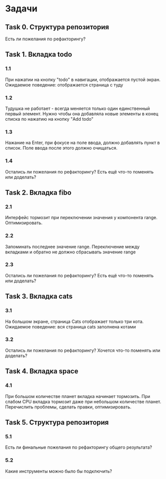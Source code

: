 # Задачи

## Task 0. Структура репозитория

Есть ли пожелания по рефакторингу?

## Task 1. Вкладка todo

### 1.1
При нажатии на кнопку "todo" в навигации, отображается пустой экран.
Ожидаемое поведение: отображается страница с туду

### 1.2
Тудушка не работает - всегда меняется только один единственный первый элемент.
Нужно чтобы она добавляла новые элементы в конец списка по нажатию на кнопку "Add todo" 

### 1.3
Нажание на Enter, при фокусе на поле ввода, должно добавлять пункт в список.
Поле ввода после этого должно очищаться.

### 1.4
Остались ли пожелания по рефакторингу? Есть ещё что-то поменять или доделать?

## Task 2. Вкладка fibo

### 2.1
Интерфейс тормозит при переключении значения у компонента range. Оптимизировать.

### 2.2
Запоминать последнее значение range.
Переключение между вкладками и обратно не должно сбрасывать значение range

### 2.3
Остались ли пожелания по рефакторингу? Есть ещё что-то поменять или доделать?

## Task 3. Вкладка cats

### 3.1
На большом экране, страница Cats отображает только три кота.
Ожидаемое поведение: вся страница cats заполнена котами

### 3.2
Остались ли пожелания по рефакторингу? Хочется что-то поменять или доделать?

## Task 4. Вкладка space

### 4.1
При большом количестве планет вкладка начинает тормозить.
При слабом CPU вкладка тормозит даже при небольшом количестве планет.
Перечислить проблемы, сделать правки, оптимизировать.

## Task 5. Структура репозитория

### 5.1
Есть ли финальные пожелания по рефакторингу общего результата?

### 5.2
Какие инструменты можно было бы подключить?
